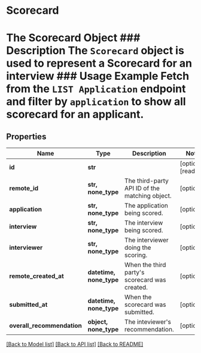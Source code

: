 # Scorecard

# The Scorecard Object ### Description The `Scorecard` object is used to represent a Scorecard for an interview  ### Usage Example Fetch from the `LIST Application` endpoint and filter by `application` to show all scorecard for an applicant.
## Properties
Name | Type | Description | Notes
------------ | ------------- | ------------- | -------------
**id** | **str** |  | [optional] [readonly] 
**remote_id** | **str, none_type** | The third-party API ID of the matching object. | [optional] 
**application** | **str, none_type** | The application being scored. | [optional] 
**interview** | **str, none_type** | The interview being scored. | [optional] 
**interviewer** | **str, none_type** | The interviewer doing the scoring. | [optional] 
**remote_created_at** | **datetime, none_type** | When the third party&#39;s scorecard was created. | [optional] 
**submitted_at** | **datetime, none_type** | When the scorecard was submitted. | [optional] 
**overall_recommendation** | **object, none_type** | The inteviewer&#39;s recommendation. | [optional] 

[[Back to Model list]](../README.md#documentation-for-models) [[Back to API list]](../README.md#documentation-for-api-endpoints) [[Back to README]](../README.md)


